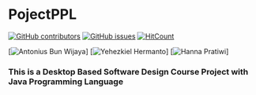 # PojectPPL
[![GitHub contributors](https://img.shields.io/github/contributors/NoraNekoIT/PojectPPL)](https://github.com/noranekoit/ProjectPPL/graphs/contributors) 
[![GitHub issues](https://img.shields.io/github/issues/NoraNekoIT/PojectPPL)](https://github.com/NoraNekoIT/PojectPPL/issues)
[![HitCount](https://views.whatilearened.today/views/github/noranekoit/ProjectPPL.svg)](https://github.com/noranekoit/ProjectPPL)


[![Antonius Bun Wijaya](https://img.shields.io/badge/Antonius%20Bun%20Wijaya-Github-blue)]
[![Yehezkiel Hermanto](https://img.shields.io/badge/Yehezkiel%20Hermanto-Github-blue)]
[![Hanna Pratiwi](https://img.shields.io/badge/Hanna%20Pratiwi-Github-blue)]

### This is a Desktop Based Software Design Course Project with Java Programming Language 
